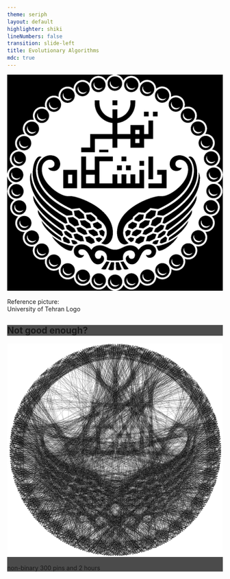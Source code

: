 ```yaml
---
theme: seriph
layout: default
highlighter: shiki
lineNumbers: false
transition: slide-left
title: Evolutionary Algorithms
mdc: true
---
```


<Titler title="Genetic Algorithms: Thread Art" page="14"/>


<div class="grid grid-cols-12">
<div class="col-span-8">

<LogoGeneration/>
</div>

<div class="col-span-4">
    <div style="" >
    <img src="/res/ut_logo.png" class="">
    <p>Reference picture: <br/> University of Tehran Logo</p>
    </div>
</div>
</div>

<div v-click class="absolute top-0 left-0 h-full w-full flex flex-col justify-center items-center" style="backdrop-filter: blur(3px)">
<div class="p-4 rounded" style="background: rgba(0,0,0,0.7)">
    <h2>Not good enough?</h2>
</div>
</div>


<div v-click class="absolute top-0 left-0 h-full w-full flex flex-col justify-center items-center">
    <div class="flex flex-col items-start justify-center p-7 rounded" style="background: rgba(0,0,0,0.7)">
        <img src="/res/thread_logo_best.png" class="h-[400px] rounded">
        <p>non-binary 300 pins and 2 hours</p>
    </div>
</div>


